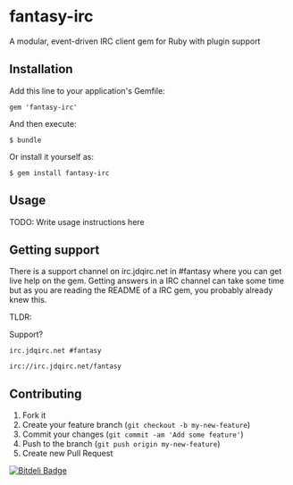 # fantasy-irc

A modular, event-driven IRC client gem for Ruby with plugin support

## Installation

Add this line to your application's Gemfile:

    gem 'fantasy-irc'

And then execute:

    $ bundle

Or install it yourself as:

    $ gem install fantasy-irc

## Usage

TODO: Write usage instructions here

## Getting support

There is a support channel on irc.jdqirc.net in #fantasy where you
can get live help on the gem. Getting answers in a IRC channel can
take some time but as you are reading the README of a IRC gem, you
probably already knew this.

TLDR:

Support?

    irc.jdqirc.net #fantasy

    irc://irc.jdqirc.net/fantasy

## Contributing

1. Fork it
2. Create your feature branch (`git checkout -b my-new-feature`)
3. Commit your changes (`git commit -am 'Add some feature'`)
4. Push to the branch (`git push origin my-new-feature`)
5. Create new Pull Request



[![Bitdeli Badge](https://d2weczhvl823v0.cloudfront.net/v2px/fantasy-irc/trend.png)](https://bitdeli.com/free "Bitdeli Badge")

